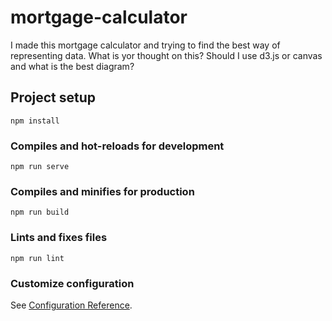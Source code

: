 # mortgage-calculator
I made this mortgage calculator and trying to find the best way of representing data. What is yor thought on this? Should I use d3.js or canvas and what is the best diagram?

## Project setup
```
npm install
```

### Compiles and hot-reloads for development
```
npm run serve
```

### Compiles and minifies for production
```
npm run build
```

### Lints and fixes files
```
npm run lint
```

### Customize configuration
See [Configuration Reference](https://cli.vuejs.org/config/).
